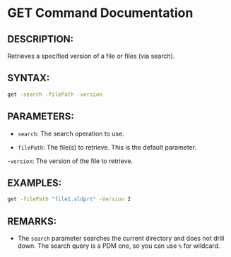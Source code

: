 # GET Command Documentation

## DESCRIPTION:
Retrieves a specified version of a file or files (via search).

## SYNTAX:
```bash
get -search -filePath -version
```
## PARAMETERS:
- `search`: The search operation to use.

- `filePath`: The file(s) to retrieve. This is the default parameter.

-`version`: The version of the file to retrieve.

## EXAMPLES:
```bash
get -filePath "file1.sldprt" -Version 2
```
## REMARKS:
- The `search` parameter searches the current directory and does not drill down. The search query is a PDM one, so you can use `%` for wildcard.
